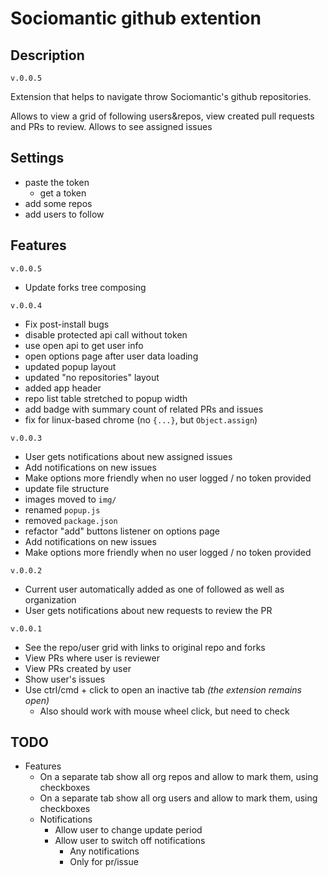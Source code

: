# Sociomantic github extention


## Description

`v.0.0.5`

Extension that helps to navigate throw Sociomantic's github repositories.

Allows to view a grid of following users&repos, view created pull requests and PRs to review. Allows to see assigned issues


## Settings

 - paste the token
   - get a token
 - add some repos
 - add users to follow

## Features

`v.0.0.5`
 - Update forks tree composing

`v.0.0.4`

 - Fix post-install bugs
  - disable protected api call without token
  - use open api to get user info
  - open options page after user data loading
 - updated popup layout
  - updated "no repositories" layout
  - added app header
  - repo list table stretched to popup width
 - add badge with summary count of related PRs and issues
 - fix for linux-based chrome (no `{...}`, but `Object.assign`)


`v.0.0.3`

 - User gets notifications about new assigned issues
 - Add notifications on new issues
 - Make options more friendly when no user logged / no token provided
 - update file structure
  - images moved to `img/`
  - renamed `popup.js`
  - removed `package.json`
 - refactor "add" buttons listener on options page
 - Add notifications on new issues
 - Make options more friendly when no user logged / no token provided


 `v.0.0.2`

 - Current user automatically added as one of followed as well as organization
 - User gets notifications about new requests to review the PR


`v.0.0.1`

 - See the repo/user grid with links to original repo and forks
 - View PRs where user is reviewer
 - View PRs created by user
 - Show user's issues
 - Use ctrl/cmd + click to open an inactive tab _(the extension remains open)_
   - Also should work with mouse wheel click, but need to check


## TODO

- Features
  - On a separate tab show all org repos and allow to mark them, using checkboxes
  - On a separate tab show all org users and allow to mark them, using checkboxes
  - Notifications
    - Allow user to change update period
    - Allow user to switch off notifications
      - Any notifications
      - Only for pr/issue
